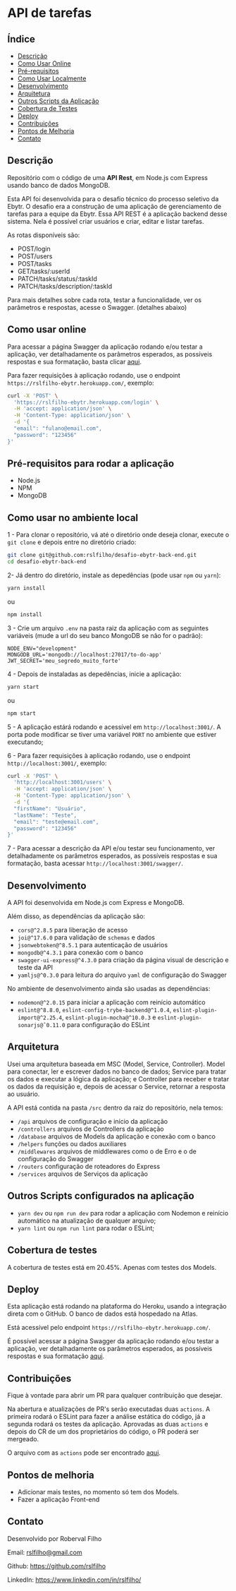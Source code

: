 # API de tarefas

## Índice

- [Descrição](#descrição)
- [Como Usar Online](#como-usar-online)
- [Pré-requisitos](#pré-requisitos-para-rodar-a-aplicação)
- [Como Usar Localmente](#como-usar-no-ambiente-local)
- [Desenvolvimento](#desenvolvimento)
- [Arquitetura](#arquitetura)
- [Outros Scripts da Aplicação](#outros-scripts-configurados-na-aplicação)
- [Cobertura de Testes](#cobertura-de-testes)
- [Deploy](#deploy)
- [Contribuições](#Contribuições)
- [Pontos de Melhoria](#pontos-de-melhoria)
- [Contato](#contato)

## Descrição

Repositório com o código de uma **API Rest**, em Node.js com Express usando banco de dados MongoDB.

Esta API foi desenvolvida para o desafio técnico do processo seletivo da Ebytr.
O desafio era a construção de uma aplicação de gerenciamento de tarefas para a equipe da Ebytr. Essa API REST é a aplicação backend desse sistema. Nela é possível criar usuários e criar, editar e listar tarefas.

As rotas disponíveis são:

- POST/login
- POST/users
- POST/tasks
- GET/tasks/:userId
- PATCH/tasks/status/:taskId
- PATCH/tasks/description/:taskId

Para mais detalhes sobre cada rota, testar a funcionalidade, ver os parâmetros e respostas, acesse o Swagger. (detalhes abaixo)

## Como usar online

Para acessar a página Swagger da aplicação rodando e/ou testar a aplicação, ver detalhadamente os parâmetros esperados, as possíveis respostas e sua formatação, basta clicar [aqui](https://rslfilho-ebytr.herokuapp.com/swagger/).

Para fazer requisições à aplicação rodando, use o endpoint `https://rslfilho-ebytr.herokuapp.com/`, exemplo:

```bash
curl -X 'POST' \
  'https://rslfilho-ebytr.herokuapp.com/login' \
  -H 'accept: application/json' \
  -H 'Content-Type: application/json' \
  -d '{
  "email": "fulano@email.com",
  "password": "123456"
}'
```

## Pré-requisitos para rodar a aplicação

- Node.js
- NPM
- MongoDB

## Como usar no ambiente local

1 - Para clonar o repositório, vá até o diretório onde deseja clonar, execute o `git clone` e depois entre no diretório criado:

```bash
git clone git@github.com:rslfilho/desafio-ebytr-back-end.git
cd desafio-ebytr-back-end
```

2- Já dentro do diretório, instale as depedências (pode usar `npm` ou `yarn`):

```bash
yarn install
```
ou
```bash
npm install
```

3 - Crie um arquivo `.env` na pasta raiz da aplicação com as seguintes variáveis (mude a url do seu banco MongoDB se não for o padrão):

```env
NODE_ENV="development"
MONGODB_URL='mongodb://localhost:27017/to-do-app'
JWT_SECRET='meu_segredo_muito_forte'
```

4 - Depois de instaladas as depedências, inicie a aplicação:

```bash
yarn start
```
ou
```bash
npm start
```

5 - A aplicação estárá rodando e acessível em `http://localhost:3001/`. A porta pode modificar se tiver uma variável `PORT` no ambiente que estiver executando;

6 - Para fazer requisições à aplicação rodando, use o endpoint `http://localhost:3001/`, exemplo:

```bash
curl -X 'POST' \
  'http://localhost:3001/users' \
  -H 'accept: application/json' \
  -H 'Content-Type: application/json' \
  -d '{
  "firstName": "Usuário",
  "lastName": "Teste",
  "email": "teste@email.com",
  "password": "123456"
}'
```

7 - Para acessar a descrição da API e/ou testar seu funcionamento, ver detalhadamente os parâmetros esperados, as possíveis respostas e sua formatação, basta acessar `http://localhost:3001/swagger/`.

## Desenvolvimento

A API foi desenvolvida em Node.js com Express e MongoDB.

Além disso, as dependências da aplicação são:

- `cors@^2.8.5` para liberação de acesso
- `joi@^17.6.0` para validação de `schemas` e dados
- `jsonwebtoken@^8.5.1` para autenticação de usuários
- `mongodb@^4.3.1` para conexão com o banco
- `swagger-ui-express@^4.3.0` para criação da página visual de descrição e teste da API
- `yamljs@^0.3.0` para leitura do arquivo `yaml` de configuração do Swagger

No ambiente de desenvolvimento ainda são usadas as dependências:

- `nodemon@^2.0.15` para iniciar a aplicação com reinício automático
- `eslint@^8.8.0`, `eslint-config-trybe-backend@^1.0.4`, `eslint-plugin-import@^2.25.4`, `eslint-plugin-mocha@^10.0.3` e `eslint-plugin-sonarjs@ˆ0.11.0` para configuração do ESLint

## Arquitetura

Usei uma arquitetura baseada em MSC (Model, Service, Controller). Model para conectar, ler e escrever dados no banco de dados; Service para tratar os dados e executar a lógica da aplicação; e Controller para receber e tratar os dados da requisição e, depois de acessar o Service, retornar a resposta ao usuário.

A API está contida na pasta `/src` dentro da raiz do repositório, nela temos:

- `/api` arquivos de configuração e início da aplicação
- `/controllers` arquivos de Controllers da aplicação
- `/database` arquivos de Models da aplicação e conexão com o banco
- `/helpers` funções ou dados auxiliares
- `/middlewares` arquivos de middlewares como o de Erro e o de configuração do Swagger
- `/routers` configuração de roteadores do Express
- `/services` arquivos de Serviços da aplicação

## Outros Scripts configurados na aplicação

* `yarn dev` ou `npm run dev` para rodar a aplicação com Nodemon e reinício automático na atualização de qualquer arquivo;
* `yarn lint` ou `npm run lint` para rodar o ESLint;

## Cobertura de testes

A cobertura de testes está em 20.45%. Apenas com testes dos Models.

## Deploy

Esta aplicação está rodando na plataforma do Heroku, usando a integração direta com o GitHub. O banco de dados está hospedado na Atlas.

Está acessível pelo endpoint `https://rslfilho-ebytr.herokuapp.com/`.

É possível acessar a página Swagger da aplicação rodando e/ou testar a aplicação, ver detalhadamente os parâmetros esperados, as possíveis respostas e sua formatação [aqui](https://rslfilho-ebytr.herokuapp.com/swagger/).

## Contribuições

Fique à vontade para abrir um PR para qualquer contribuição que desejar. 

Na abertura e atualizações de PR's serão executadas duas `actions`. 
A primeira rodará o ESLint para fazer a análise estática do código, já a segunda rodará os testes da aplicação.
Aprovadas as duas `actions` e depois do CR de um dos proprietários do código, o PR poderá ser mergeado.

O arquivo com as `actions` pode ser encontrado [aqui](https://github.com/rslfilho/desafio-ebytr-back-end/tree/main/.github/workflows).

## Pontos de melhoria

- Adicionar mais testes, no momento só tem dos Models.
- Fazer a aplicação Front-end

## Contato

Desenvolvido por Roberval Filho

Email: rslfilho@gmail.com

Github: https://github.com/rslfilho

LinkedIn: https://www.linkedin.com/in/rslfilho/
